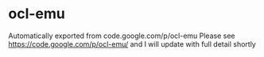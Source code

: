 # ocl-emu
Automatically exported from code.google.com/p/ocl-emu
Please see https://code.google.com/p/ocl-emu/
and I will update with full detail shortly
